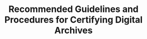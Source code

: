---
abstract: null
creators:
- Mei, Zhang
- Zhenxin, Wu
- Xiaolin, Zhang
date: null
document_url: https://services.phaidra.univie.ac.at/api/object/o:294501/download
grand_parent: iPRES
institutions: []
keywords:
- beijing
landing_page_url: https://phaidra.univie.ac.at/o:294501
language: eng
layout: publication
license: CC BY-SA 3.0 AT
notes_url: null
parent: iPRES 2007
presentation_url: null
publication_type: presentation
size: 89914
source_name: iPRES
title: Recommended Guidelines and Procedures for Certifying Digital Archives
year: 2007
---
